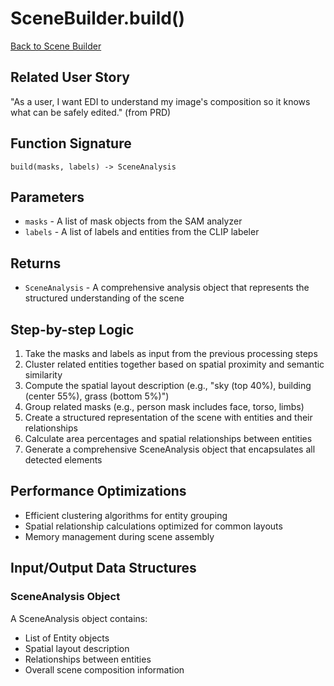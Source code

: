 # SceneBuilder.build()

[Back to Scene Builder](../vision_scene_builder.md)

## Related User Story
"As a user, I want EDI to understand my image's composition so it knows what can be safely edited." (from PRD)

## Function Signature
`build(masks, labels) -> SceneAnalysis`

## Parameters
- `masks` - A list of mask objects from the SAM analyzer
- `labels` - A list of labels and entities from the CLIP labeler

## Returns
- `SceneAnalysis` - A comprehensive analysis object that represents the structured understanding of the scene

## Step-by-step Logic
1. Take the masks and labels as input from the previous processing steps
2. Cluster related entities together based on spatial proximity and semantic similarity
3. Compute the spatial layout description (e.g., "sky (top 40%), building (center 55%), grass (bottom 5%)")
4. Group related masks (e.g., person mask includes face, torso, limbs)
5. Create a structured representation of the scene with entities and their relationships
6. Calculate area percentages and spatial relationships between entities
7. Generate a comprehensive SceneAnalysis object that encapsulates all detected elements

## Performance Optimizations
- Efficient clustering algorithms for entity grouping
- Spatial relationship calculations optimized for common layouts
- Memory management during scene assembly

## Input/Output Data Structures
### SceneAnalysis Object
A SceneAnalysis object contains:
- List of Entity objects
- Spatial layout description
- Relationships between entities
- Overall scene composition information